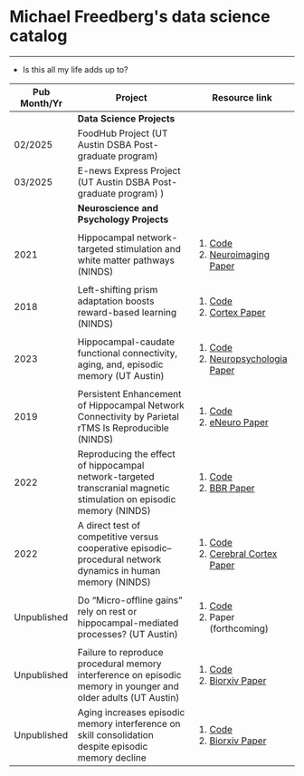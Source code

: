 # Michael Freedberg's data science catalog

---

- Is this all my life adds up to?

| Pub Month/Yr | Project                                                                                                                | Resource link                                                                                                                                                                                                                                        | 
| ------------ | ---------------------------------------------------------------------------------------------------------------------- | ---------------------------------------------------------------------------------------------------------------------------------------------------------------------------------------------------------------------------------------------------- | 
|              | **Data Science Projects**                                                                                              |                                                                                                                                                                                                                                                      | 
| 02/2025      | FoodHub Project (UT Austin DSBA Post-graduate program)                                                                 |                                                                                                                                                                                                                                                      |
| 03/2025      | E-news Express Project (UT Austin DSBA Post-graduate program) )                                                        |                                                                                                                                                                                                                                                      |
|              | **Neuroscience and Psychology Projects**                                                                               |                                                                                                                                                                                                                                                      |
| 2021         | Hippocampal network-targeted stimulation and white matter pathways (NINDS)                                             | <ol><li> [Code](https://github.com/mfreedberg84/Hippocampal_Stimulation_and_FA) </li><li>[Neuroimaging Paper](https://www.sciencedirect.com/science/article/pii/S1053811921004766)</li></ol>                                                         |
| 2018         | Left-shifting prism adaptation boosts reward-based learning (NINDS)                                                    | <ol><li> [Code](https://github.com/mfreedberg84/Prism_adaptation_and_reward_learning) </li><li>[Cortex Paper](https://www.sciencedirect.com/science/article/abs/pii/S0010945218303216)</li></ol>                                                     |
| 2023         | Hippocampal-caudate functional connectivity, aging, and, episodic memory (UT Austin)                                   | <ol><li> [Code](https://github.com/mfreedberg84/Hippocampal_caudate_balance_and_episodic_memory) </li><li>[Neuropsychologia Paper](https://www.sciencedirect.com/science/article/abs/pii/S0028393223002579)</li></ol>                                |
| 2019         | Persistent Enhancement of Hippocampal Network Connectivity by Parietal rTMS Is Reproducible (NINDS)                    | <ol><li> [Code](https://github.com/mfreedberg84/Hippocampal_network-targeted_stimulation_and_functional_connectivity) </li><li>[eNeuro Paper](https://www.eneuro.org/content/6/5/eneuro.0129-19.2019.abstract)</li></ol>                             |
| 2022         | Reproducing the effect of hippocampal network-targeted transcranial magnetic stimulation on episodic memory (NINDS)    | <ol><li> [Code](https://github.com/mfreedberg84/Hippocampal_network-targeted_stimulation_and_episodic_memory) </li><li>[BBR Paper](https://www.sciencedirect.com/science/article/abs/pii/S0166432821005957)</li></ol>                                |
| 2022         | A direct test of competitive versus cooperative episodic–procedural network dynamics in human memory (NINDS)           | <ol><li> [Code](https://github.com/mfreedberg84/A_direct_test_of_cooperation/competition_between_memory_systems) </li><li>[Cerebral Cortex Paper](https://academic.oup.com/cercor/article/32/21/4715/6519536#377548975)</li></ol>                    |
| Unpublished  | Do “Micro-offline gains” rely on rest or hippocampal-mediated processes? (UT Austin)                                   | <ol><li> [Code](https://github.com/mfreedberg84/Micro-offline_gains_and_rest) </li><li>Paper (forthcoming)</li></ol>                                                                                                                               |
| Unpublished  | Failure to reproduce procedural memory interference on episodic memory in younger and older adults (UT Austin)         | <ol><li> [Code](https://www.openicpsr.org/openicpsr/project/207361/version/V2/view) </li><li>[Biorxiv Paper](https://www.biorxiv.org/content/10.1101/2024.10.17.618844v1)</li></ol>                                                                 |
| Unpublished  | Aging increases episodic memory interference on skill consolidation despite episodic memory decline                    | <ol><li> [Code](https://www.openicpsr.org/openicpsr/project/208584/version/V1/view) </li><li>[Biorxiv Paper](forthcoming)</li></ol>                                                                                                                 | 








